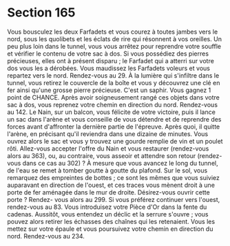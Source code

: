 # Section 165

Vous bousculez les deux Farfadets et vous courez à toutes jambes vers le nord, sous les
quolibets et les éclats de rire qui résonnent à vos oreilles. Un peu plus loin dans le tunnel,
vous vous arrêtez pour reprendre votre souffle et vérifier le contenu de votre sac à dos. Si
vous possédiez des pierres précieuses, elles ont à présent disparu ; le Farfadet qui a atterri
sur votre dos vous les a dérobées. Vous maudissez les Farfadets voleurs et vous repartez
vers le nord. Rendez-vous au 29.
À la lumière qui s'infiltre dans le tunnel, vous retirez le couvercle de la boîte et vous y
découvrez une clé en fer ainsi qu'une grosse pierre précieuse. C'est un saphir. Vous
gagnez 1 point de CHANCE. Après avoir soigneusement rangé ces objets dans votre sac à
dos, vous reprenez votre chemin en direction du nord. Rendez-vous au 142.
Le Nain, sur un balcon, vous félicite de votre victoire, puis il lance un sac dans l'arène et
vous conseille de vous détendre et de reprendre des forces avant d'affronter la dernière
partie de l'épreuve. Après quoi, il quitte l'arène, en précisant qu'il reviendra dans une
dizaine de minutes. Vous ouvrez alors le sac et vous y trouvez une gourde remplie de vin
et un poulet rôti. Allez-vous accepter l'offre du Nain et vous restaurer (rendez-vous alors
au 363), ou, au contraire, vous asseoir et attendre son retour (rendez-vous dans ce cas au
302) ?
À mesure que vous avancez le long du tunnel, de l'eau se remet à tomber goutte à goutte
du plafond. Sur le sol, vous remarquez des empreintes de bottes ; ce sont les mêmes que
vous suiviez auparavant en direction de l'ouest, et ces traces vous mènent droit à une
porte de fer aménagée dans le mur de droite. Désirez-vous ouvrir cette porte ? Rendez-
vous alors au 299. Si vous préférez continuer vers l'ouest, rendez-vous au 83.
Vous introduisez votre Pièce d'Or dans la fente du cadenas. Aussitôt, vous entendez un
déclic et la serrure s'ouvre ; vous pouvez alors retirer les échasses des chaînes qui les
retenaient. Vous les mettez sur votre épaule et vous poursuivez votre chemin en direction
du nord. Rendez-vous au 234.